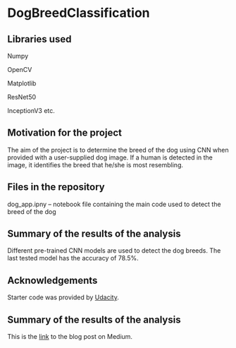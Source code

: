 # DogBreedClassification

## Libraries used
Numpy

OpenCV

Matplotlib

ResNet50 

InceptionV3 etc.

## Motivation for the project 
The aim of the project is to determine the breed of the dog using CNN when provided with a user-supplied dog image. 
If a human is detected in the image, it identifies the breed that he/she is most resembling.

## Files in the repository 
dog_app.ipny – notebook file containing the main code used to detect the breed of the dog

## Summary of the results of the analysis 
Different pre-trained CNN models are used to detect the dog breeds. The last tested model has the accuracy of 78.5%.

## Acknowledgements 
Starter code was provided by [Udacity](https://www.udacity.com/).

## Summary of the results of the analysis
This is the [link](https://medium.com/@ilahamanaf/dog-breed-classification-using-cnn-55ed6bd611cf) to the blog post on Medium.
